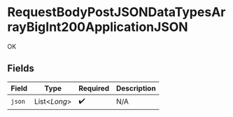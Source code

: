 # RequestBodyPostJSONDataTypesArrayBigInt200ApplicationJSON

OK


## Fields

| Field              | Type               | Required           | Description        |
| ------------------ | ------------------ | ------------------ | ------------------ |
| `json`             | List<*Long*>       | :heavy_check_mark: | N/A                |